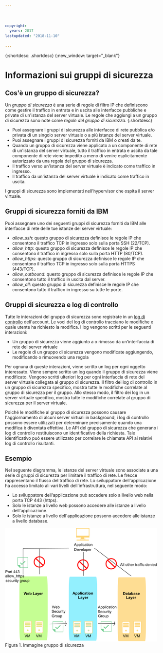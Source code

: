 ```yaml
---



copyright:
  years: 2017
lastupdated: "2018-11-10"

---
```


{:shortdesc: .shortdesc}
{:new_window: target="_blank"}

# Informazioni sui gruppi di sicurezza

## Cos'è un gruppo di sicurezza?
Un *gruppo di sicurezza* è una serie di regole di filtro IP che definiscono come gestire il traffico
in entrata e in uscita alle interfacce pubbliche e private di un'istanza del server virtuale. Le regole che
aggiungi a un gruppo di sicurezza sono note come *regole del gruppo di sicurezza*.
{:shortdesc}

* Puoi assegnare i gruppi di sicurezza alle interfacce di rete pubblica e/o privata di un singolo server virtuale o a più istanze del server virtuale.
* Puoi assegnare i gruppi di sicurezza forniti da IBM o creati da te.
* Quando un gruppo di sicurezza viene applicato a un componente di rete di un'istanza del server virtuale, tutto il traffico in entrata e uscita da tale componente di rete viene impedito a meno di venire esplicitamente autorizzato da una regola del gruppo di sicurezza.
* Il traffico verso un'istanza del server virtuale è indicato come traffico in ingresso.
* Il traffico da un'istanza del server virtuale è indicato come traffico in uscita.

I gruppi di sicurezza sono implementati nell'hypervisor che ospita il server virtuale.

## Gruppi di sicurezza forniti da IBM
Puoi assegnare uno dei seguenti gruppi di sicurezza forniti da IBM alle interfacce di
rete delle tue istanze del server virtuale:

* *allow_ssh*: questo gruppo di sicurezza definisce le regole IP che consentono il traffico TCP in ingresso solo sulla porta SSH (22/TCP).
* *allow_http*: questo gruppo di sicurezza definisce le regole IP che consentono il traffico in ingresso solo sulla porta HTTP (80/TCP).
* *allow_https*: questo gruppo di sicurezza definisce le regole IP che consentono il traffico TCP in ingresso solo sulla porta HTTPS (443/TCP).
* *allow_outbound*: questo gruppo di sicurezza definisce le regole IP che consentono tutto il traffico in uscita dal server.
* *allow_all*: questo gruppo di sicurezza definisce le regole IP che consentono tutto il traffico in ingresso su tutte le porte.

## Gruppi di sicurezza e log di controllo
Tutte le interazioni del gruppo di sicurezza sono registrate in un [log di controllo](/docs/customer-portal/cpmonenv.html#cp_viewacctauditlog) dell'account. Le voci del log di controllo tracciano le modifiche e quale utente ha richiesto la modifica. I log vengono scritti per le seguenti interazioni:
* Un gruppo di sicurezza viene aggiunto a o rimosso da un'interfaccia di rete del server virtuale
* Le regole di un gruppo di sicurezza vengono modificate aggiungendo, modificando o rimuovendo una regola

Per ognuna di queste interazioni, viene scritto un log per ogni oggetto interessato. Viene sempre scritto un log quando il gruppo di sicurezza viene modificato. Vengono scritti ulteriori log per ogni interfaccia di rete del server virtuale collegata al gruppo di sicurezza. Il filtro dei log di controllo in un gruppo di sicurezza specifico, mostra tutte le modifiche correlate al gruppo di sicurezza per il gruppo. Allo stesso modo, il filtro dei log in un server virtuale specifico, mostra tutte le modifiche correlate al gruppo di sicurezza per il server virtuale.

Poiché le modifiche al gruppo di sicurezza possono causare l'aggiornamento di alcuni server virtuali in background, i log di controllo possono essere utilizzati per determinare precisamente quando una modifica è diventata effettiva.  Le API del gruppo di sicurezza che generano i log di controllo restituiscono un identificativo della richiesta. Tale identificativo può essere utilizzato per correlare le chiamate API ai relativi log di controllo risultanti.

## Esempio
Nel seguente diagramma, le istanze del server virtuale sono associate
a una serie di gruppi di sicurezza per limitare il traffico di rete. Le frecce rappresentano il flusso del traffico di rete. Lo sviluppatore dell'applicazione ha accesso limitato ali vari livelli dell'infrastruttura, nel seguente modo:

* Lo sviluppatore dell'applicazione può accedere solo a livello web nella porta TCP 443 (https).
* Solo le istanze a livello web possono accedere alle istanze a livello dell'applicazione.
* Solo le istanze a livello dell'applicazione possono accedere alle istanze a livello database. 

![Immagine gruppo di sicurezza](images/SecurityGroups.png "L'immagine mostra il flusso del traffico di rete con una serie di gruppi di sicurezza abilitati") Figura 1. Immagine gruppo di sicurezza


